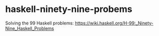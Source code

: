 # haskell-ninety-nine-probems
Solving the 99 Haskell problems: https://wiki.haskell.org/H-99:_Ninety-Nine_Haskell_Problems
